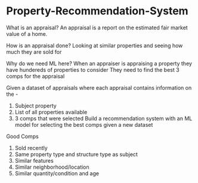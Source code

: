 # Property-Recommendation-System

What is an appraisal?
An appraisal is a report on the estimated fair market value of a home.

How is an appraisal done?
Looking at similar properties and seeing how much they are sold for

Why do we need ML here?
When an appraiser is appraising a property they have hundereds of properties to consider
They need to find the best 3 comps for the appraisal

Given a dataset of appraisals where each appraisal contains information on the -
1. Subject property
2. List of all properties available
3. 3 comps that were selected
Build a recommendation system with an ML model for selecting the best comps given a new dataset

Good Comps
1. Sold recently
2. Same property type and structure type as subject
3. Similar features
4. Similar neighborhood/location
5. Similar quantity/condition and age